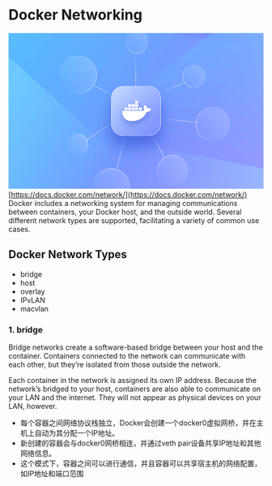 # Docker Networking
![](../img/docker-network.png)
[https://docs.docker.com/network/](https://docs.docker.com/network/)
Docker includes a networking system for managing communications between containers, your Docker host, and the outside world. Several different network types are supported, facilitating a variety of common use cases.

## Docker Network Types
* bridge
* host
* overlay
* IPvLAN
* macvlan

### 1. bridge
Bridge networks create a software-based bridge between your host and the container. Containers connected to the network can communicate with each other, but they’re isolated from those outside the network.

Each container in the network is assigned its own IP address. Because the network’s bridged to your host, containers are also able to communicate on your LAN and the internet. They will not appear as physical devices on your LAN, however.

* 每个容器之间网络协议栈独立，Docker会创建一个docker0虚拟网桥，并在主机上自动为其分配一个IP地址。
* 新创建的容器会与docker0网桥相连，并通过veth pair设备共享IP地址和其他网络信息。
* 这个模式下，容器之间可以进行通信，并且容器可以共享宿主机的网络配置，如IP地址和端口范围
